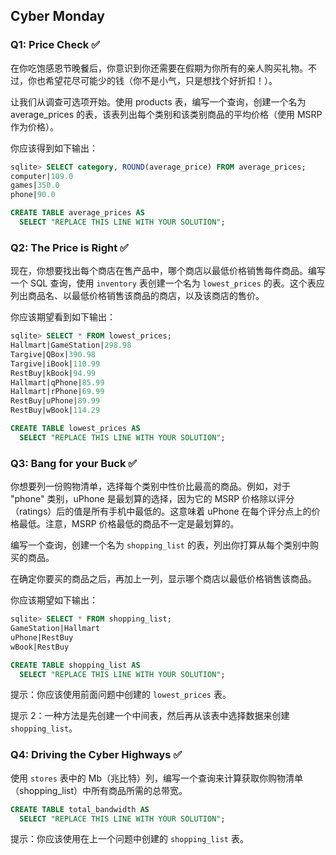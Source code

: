 ## Cyber Monday

### Q1: Price Check ✅

在你吃饱感恩节晚餐后，你意识到你还需要在假期为你所有的亲人购买礼物。不过，你也希望花尽可能少的钱（你不是小气，只是想找个好折扣！）。

让我们从调查可选项开始。使用 products 表，编写一个查询，创建一个名为 average_prices 的表，该表列出每个类别和该类别商品的平均价格（使用 MSRP 作为价格）。

你应该得到如下输出：

```sql
sqlite> SELECT category, ROUND(average_price) FROM average_prices;
computer|109.0
games|350.0
phone|90.0

CREATE TABLE average_prices AS
  SELECT "REPLACE THIS LINE WITH YOUR SOLUTION";
```



### Q2: The Price is Right ✅

现在，你想要找出每个商店在售产品中，哪个商店以最低价格销售每件商品。编写一个 SQL 查询，使用 `inventory` 表创建一个名为 `lowest_prices` 的表。这个表应列出商品名、以最低价格销售该商品的商店，以及该商店的售价。

你应该期望看到如下输出：

```sql
sqlite> SELECT * FROM lowest_prices;
Hallmart|GameStation|298.98
Targive|QBox|390.98
Targive|iBook|110.99
RestBuy|kBook|94.99
Hallmart|qPhone|85.99
Hallmart|rPhone|69.99
RestBuy|uPhone|89.99
RestBuy|wBook|114.29

CREATE TABLE lowest_prices AS
  SELECT "REPLACE THIS LINE WITH YOUR SOLUTION";
```



### Q3: Bang for your Buck ✅

你想要列一份购物清单，选择每个类别中性价比最高的商品。例如，对于 "phone" 类别，uPhone 是最划算的选择，因为它的 MSRP 价格除以评分（ratings）后的值是所有手机中最低的。这意味着 uPhone 在每个评分点上的价格最低。注意，MSRP 价格最低的商品不一定是最划算的。

编写一个查询，创建一个名为 `shopping_list` 的表，列出你打算从每个类别中购买的商品。

在确定你要买的商品之后，再加上一列，显示哪个商店以最低价格销售该商品。

你应该期望如下输出：

```sql
sqlite> SELECT * FROM shopping_list;
GameStation|Hallmart
uPhone|RestBuy
wBook|RestBuy

CREATE TABLE shopping_list AS
  SELECT "REPLACE THIS LINE WITH YOUR SOLUTION";
```

提示：你应该使用前面问题中创建的 `lowest_prices` 表。

提示 2：一种方法是先创建一个中间表，然后再从该表中选择数据来创建 `shopping_list`。



### Q4: Driving the Cyber Highways ✅

使用 `stores` 表中的 Mb（兆比特）列，编写一个查询来计算获取你购物清单（shopping_list）中所有商品所需的总带宽。

```sql
CREATE TABLE total_bandwidth AS
  SELECT "REPLACE THIS LINE WITH YOUR SOLUTION";
```

提示：你应该使用在上一个问题中创建的 `shopping_list` 表。